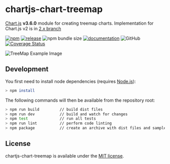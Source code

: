 # chartjs-chart-treemap

[Chart.js](https://www.chartjs.org/) **v3.6.0** module for creating treemap charts. Implementation for Chart.js v2 is in [2.x branch](https://github.com/kurkle/chartjs-chart-treemap/tree/2.x)

[![npm](https://img.shields.io/npm/v/chartjs-chart-treemap.svg)](https://www.npmjs.com/package/chartjs-chart-treemap)
[![release](https://img.shields.io/github/release/kurkle/chartjs-chart-treemap.svg?style=flat-square)](https://github.com/kurkle/chartjs-chart-treemap/releases/latest)
![npm bundle size](https://img.shields.io/bundlephobia/min/chartjs-chart-treemap.svg)
[![documentation](https://img.shields.io/static/v1?message=Documentation&color=informational)](https://chartjs-chart-treemap.pages.dev)
![GitHub](https://img.shields.io/github/license/kurkle/chartjs-chart-treemap.svg)
[![Coverage Status](https://coveralls.io/repos/github/kurkle/chartjs-chart-treemap/badge.svg)](https://coveralls.io/github/kurkle/chartjs-chart-treemap)

![TreeMap Example Image](treemap.png)

## Development

You first need to install node dependencies  (requires [Node.js](https://nodejs.org/)):

```bash
> npm install
```

The following commands will then be available from the repository root:

```bash
> npm run build         // build dist files
> npm run dev           // build and watch for changes
> npm test              // run all tests
> npm run lint          // perform code linting
> npm package           // create an archive with dist files and samples
```

## License

chartjs-chart-treemap is available under the [MIT license](https://opensource.org/licenses/MIT).
